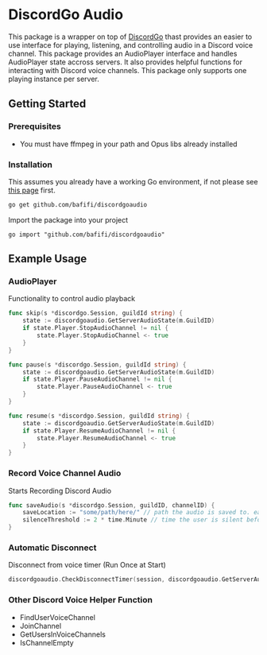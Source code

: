# DiscordGo Audio

This package is a wrapper on top of [DiscordGo](https://github.com/bwmarrin/discordgo) thast provides an easier to use interface for playing, listening, and controlling audio in a Discord voice channel. This package provides an AudioPlayer interface and handles AudioPlayer state accross servers. It also provides helpful functions for interacting with Discord voice channels. This package only supports one playing instance per server.

## Getting Started

### Prerequisites

- You must have ffmpeg in your path and Opus libs already installed

### Installation

This assumes you already have a working Go environment, if not please see
[this page](https://golang.org/doc/install) first.

```sh
go get github.com/bafifi/discordgoaudio
```

Import the package into your project

```
go import "github.com/bafifi/discordgoaudio"
```

## Example Usage

### AudioPlayer
Functionality to control audio playback
```go
func skip(s *discordgo.Session, guildId string) {
    state := discordgoaudio.GetServerAudioState(m.GuildID)
	if state.Player.StopAudioChannel != nil {
		state.Player.StopAudioChannel <- true
	}
}

func pause(s *discordgo.Session, guildId string) {
    state := discordgoaudio.GetServerAudioState(m.GuildID)
	if state.Player.PauseAudioChannel != nil {
		state.Player.PauseAudioChannel <- true
	}
}

func resume(s *discordgo.Session, guildId string) {
    state := discordgoaudio.GetServerAudioState(m.GuildID)
	if state.Player.ResumeAudioChannel != nil {
		state.Player.ResumeAudioChannel <- true
	}
}
```

### Record Voice Channel Audio
Starts Recording Discord Audio 
```go
func saveAudio(s *discordgo.Session, guildID, channelID) {
    saveLocation := "some/path/here/" // path the audio is saved to. each user will have their own file in this dir
    silenceThreshold := 2 * time.Minute // time the user is silent before thier audio is saved
}
```

### Automatic Disconnect 
Disconnect from voice timer (Run Once at Start)
```go
discordgoaudio.CheckDisconnectTimer(session, discordgoaudio.GetServerAudioState(guildID), guildID, 5 * time.Minute)
```

### Other Discord Voice Helper Function

- FindUserVoiceChannel 
- JoinChannel
- GetUsersInVoiceChannels
- IsChannelEmpty
